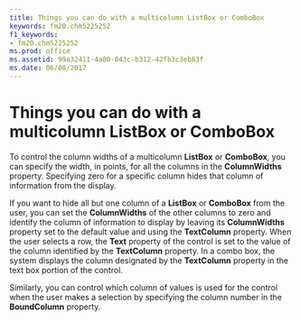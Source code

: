 ```yaml
---
title: Things you can do with a multicolumn ListBox or ComboBox
keywords: fm20.chm5225252
f1_keywords:
- fm20.chm5225252
ms.prod: office
ms.assetid: 99a32411-4a80-043c-b312-42fb3c3eb83f
ms.date: 06/08/2017
---
```



# Things you can do with a multicolumn ListBox or ComboBox

To control the column widths of a multicolumn **ListBox** or **ComboBox**, you can specify the width, in points, for all the columns in the **ColumnWidths** property. Specifying zero for a specific column hides that column of information from the display.

If you want to hide all but one column of a **ListBox** or **ComboBox** from the user, you can set the **ColumnWidths** of the other columns to zero and identify the column of information to display by leaving its **ColumnWidths** property set to the default value and using the **TextColumn** property. When the user selects a row, the **Text** property of the control is set to the value of the column identified by the **TextColumn** property. In a combo box, the system displays the column designated by the **TextColumn** property in the text box portion of the control.

Similarly, you can control which column of values is used for the control when the user makes a selection by specifying the column number in the **BoundColumn** property.


